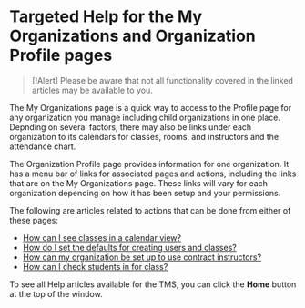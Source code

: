# Targeted Help for the My Organizations and Organization Profile pages

> [!Alert] Please be aware that not all functionality covered in the linked articles may be available to you.

The My Organizations page is a quick way to access to the Profile page for any organization you manage including child organizations in one place. Depnding on several factors, there may also be links under each organization to its calendars for classes, rooms, and instructors and the attendance chart.  

The Organization Profile page provides information for one organization. It has a menu bar of links for associated pages and actions, including the links that are on the My Organizations page. These links will vary for each organization depending on how it has been setup and your permissions. 

The following are articles related to actions that can be done from either of these pages:

- [How can I see classes in a calendar view?](../tms-administrators/classes/schedule/see-classes-in-calendar-view.md)
- [How do I set the defaults for creating users and classes?](../tms-administrators/tms-fundamentals/set-defaults-for-creating-users-and-classes.md)
- [How can my organization be set up to use contract instructors?](../tms-administrators/users/instructor-management/set-up-organization-to-use-contract-instructors.md)
- [How can I check students in for class?](../tms-administrators/classes/enrollments-roster/check-in-students-for-class.md)

To see all Help articles available for the TMS, you can click the **Home** button at the top of the window.